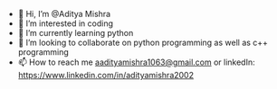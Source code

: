- 👋 Hi, I’m @Aditya Mishra
- 👀 I’m interested in coding
- 🌱 I’m currently learning python
- 💞️ I’m looking to collaborate on python programming as well as c++ programming
- 📫 How to reach me aadityamishra1063@gmail.com or linkedIn: https://www.linkedin.com/in/adityamishra2002

<!---
AdityaMishra/AdityaMishra is a ✨ special ✨ repository because its `README.md` (this file) appears on your GitHub profile.
You can click the Preview link to take a look at your changes.
--->
